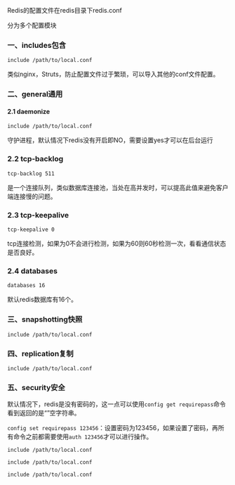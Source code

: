 Redis的配置文件在redis目录下redis.conf

分为多个配置模块

### 一、includes包含

```include /path/to/local.conf```

类似nginx，Struts，防止配置文件过于繁琐，可以导入其他的conf文件配置。



### 二、general通用

#### 2.1 daemonize

```include /path/to/local.conf```

守护进程，默认情况下redis没有开启即NO，需要设置yes才可以在后台运行

### 2.2 tcp-backlog

```tcp-backlog 511```

是一个连接队列，类似数据库连接池，当处在高并发时，可以提高此值来避免客户端连接慢的问题。

### 2.3 tcp-keepalive

```tcp-keepalive 0```

tcp连接检测，如果为0不会进行检测，如果为60则60秒检测一次，看看通信状态是否良好。

### 2.4 databases

```databases 16```

默认redis数据库有16个。



### 三、snapshotting快照

```include /path/to/local.conf```



### 四、replication复制

```include /path/to/local.conf```



### 五、security安全

默认情况下，redis是没有密码的，这一点可以使用```config get requirepass```命令看到返回的是“”空字符串。

```config set requirepass 123456```：设置密码为123456，如果设置了密码，再所有命令之前都需要使用```auth 123456```才可以进行操作。



```include /path/to/local.conf```

```include /path/to/local.conf```

```include /path/to/local.conf```



